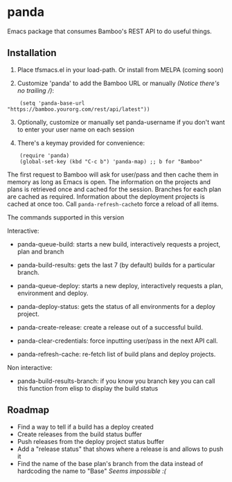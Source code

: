 # panda
Emacs package that consumes Bamboo's REST API to do useful things.


## Installation

1. Place tfsmacs.el in your load-path.  Or install from MELPA (coming soon)
 
2. Customize 'panda' to add the Bamboo URL or manually _(Notice there's no
trailing /)_:
```elisp
    (setq 'panda-base-url "https://bamboo.yourorg.com/rest/api/latest"))          
```

3. Optionally, customize or manually set panda-username if you don't want to enter
your user name on each session

4. There's a keymay provided for convenience:
```elisp
    (require 'panda)
    (global-set-key (kbd "C-c b") 'panda-map) ;; b for "Bamboo"
```

The first request to Bamboo will ask for user/pass and then cache them in memory as
long as Emacs is open. The information on the projects and plans is retrieved once
and cached for the session. Branches for each plan are cached as required. Information
about the deployment projects is cached at once too. Call `panda-refresh-cache`to force a
reload of all items.

The commands supported in this version

Interactive:

* panda-queue-build: starts a new build, interactively requests a project,
                   plan and branch
* panda-build-results: gets the last 7 (by default) builds for a particular
                     branch.
* panda-queue-deploy: starts a new deploy, interactively requests a plan,
                    environment and deploy.
* panda-deploy-status: gets the status of all environments for a deploy
                     project.
* panda-create-release: create a release out of a successful build.

* panda-clear-credentials: force inputting user/pass in the next API call.

* panda-refresh-cache: re-fetch list of build plans and deploy projects.

Non interactive:

* panda-build-results-branch: if you know you branch key you can call this
                              function from elisp to display the build status

## Roadmap

* Find a way to tell if a build has a deploy created
* Create releases from the build status buffer
* Push releases from the deploy project status buffer
* Add a "release status" that shows where a release is and allows to push it
* Find the name of the base plan's branch from the data instead of hardcoding the name to "Base" _Seems impossible :(_
